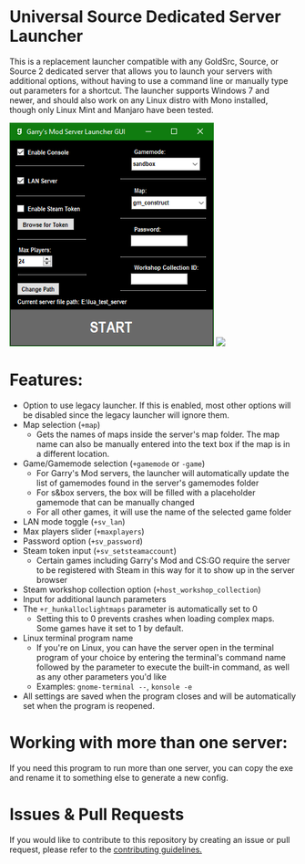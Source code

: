 # Universal Source Dedicated Server Launcher
 This is a replacement launcher compatible with any GoldSrc, Source, or Source 2 dedicated server that allows you to launch your servers with additional options, without having to use a command line or manually type out parameters for a shortcut. The launcher supports Windows 7 and newer, and should also work on any Linux distro with Mono installed, though only Linux Mint and Manjaro have been tested.

![](https://raw.githubusercontent.com/LambdaGaming/GMod-Server-Launcher-Console/master/reference.PNG)
![](https://raw.githubusercontent.com/LambdaGaming/GMod-Server-Launcher-Console/master/reference2.png)

# Features:
- Option to use legacy launcher. If this is enabled, most other options will be disabled since the legacy launcher will ignore them.
- Map selection (`+map`)
  - Gets the names of maps inside the server's map folder. The map name can also be manually entered into the text box if the map is in a different location.
- Game/Gamemode selection (`+gamemode` or `-game`)
  - For Garry's Mod servers, the launcher will automatically update the list of gamemodes found in the server's gamemodes folder
  - For s&box servers, the box will be filled with a placeholder gamemode that can be manually changed
  - For all other games, it will use the name of the selected game folder
- LAN mode toggle (`+sv_lan`)
- Max players slider (`+maxplayers`)
- Password option (`+sv_password`)
- Steam token input (`+sv_setsteamaccount`)
  - Certain games including Garry's Mod and CS:GO require the server to be registered with Steam in this way for it to show up in the server browser
- Steam workshop collection option (`+host_workshop_collection`)
- Input for additional launch parameters
- The `+r_hunkalloclightmaps` parameter is automatically set to 0
  - Setting this to 0 prevents crashes when loading complex maps. Some games have it set to 1 by default.
- Linux terminal program name
  - If you're on Linux, you can have the server open in the terminal program of your choice by entering the terminal's command name followed by the parameter to execute the built-in command, as well as any other parameters you'd like
  - Examples: `gnome-terminal --`, `konsole -e`
- All settings are saved when the program closes and will be automatically set when the program is reopened.

# Working with more than one server:
 If you need this program to run more than one server, you can copy the exe and rename it to something else to generate a new config.

# Issues & Pull Requests
 If you would like to contribute to this repository by creating an issue or pull request, please refer to the [contributing guidelines.](https://lambdagaming.github.io/contributing.html)
